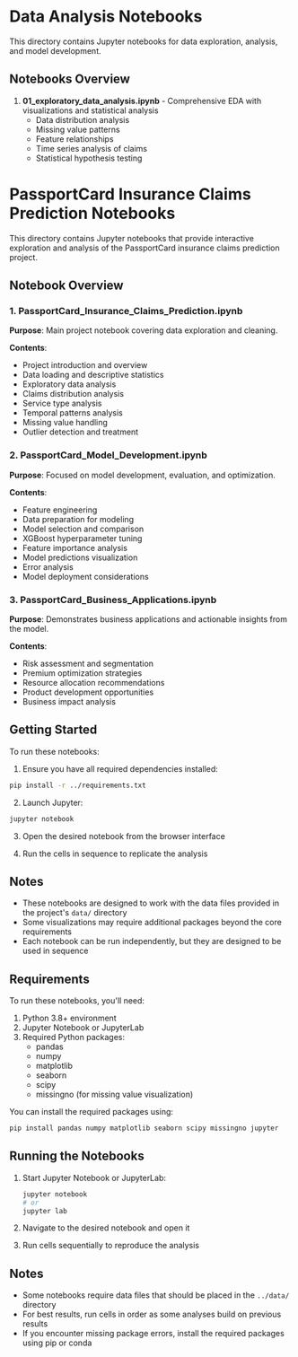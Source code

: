 # Data Analysis Notebooks

This directory contains Jupyter notebooks for data exploration, analysis, and model development.

## Notebooks Overview

1. **01_exploratory_data_analysis.ipynb** - Comprehensive EDA with visualizations and statistical analysis
   - Data distribution analysis
   - Missing value patterns
   - Feature relationships
   - Time series analysis of claims
   - Statistical hypothesis testing

# PassportCard Insurance Claims Prediction Notebooks

This directory contains Jupyter notebooks that provide interactive exploration and analysis of the PassportCard insurance claims prediction project.

## Notebook Overview

### 1. PassportCard_Insurance_Claims_Prediction.ipynb

**Purpose**: Main project notebook covering data exploration and cleaning.

**Contents**:
- Project introduction and overview
- Data loading and descriptive statistics
- Exploratory data analysis
- Claims distribution analysis
- Service type analysis
- Temporal patterns analysis
- Missing value handling
- Outlier detection and treatment

### 2. PassportCard_Model_Development.ipynb

**Purpose**: Focused on model development, evaluation, and optimization.

**Contents**:
- Feature engineering
- Data preparation for modeling
- Model selection and comparison
- XGBoost hyperparameter tuning
- Feature importance analysis
- Model predictions visualization
- Error analysis
- Model deployment considerations

### 3. PassportCard_Business_Applications.ipynb

**Purpose**: Demonstrates business applications and actionable insights from the model.

**Contents**:
- Risk assessment and segmentation
- Premium optimization strategies
- Resource allocation recommendations
- Product development opportunities
- Business impact analysis

## Getting Started

To run these notebooks:

1. Ensure you have all required dependencies installed:
```bash
pip install -r ../requirements.txt
```

2. Launch Jupyter:
```bash
jupyter notebook
```

3. Open the desired notebook from the browser interface

4. Run the cells in sequence to replicate the analysis

## Notes

- These notebooks are designed to work with the data files provided in the project's `data/` directory
- Some visualizations may require additional packages beyond the core requirements
- Each notebook can be run independently, but they are designed to be used in sequence

## Requirements

To run these notebooks, you'll need:

1. Python 3.8+ environment
2. Jupyter Notebook or JupyterLab
3. Required Python packages:
   - pandas
   - numpy
   - matplotlib
   - seaborn
   - scipy
   - missingno (for missing value visualization)

You can install the required packages using:

```bash
pip install pandas numpy matplotlib seaborn scipy missingno jupyter
```

## Running the Notebooks

1. Start Jupyter Notebook or JupyterLab:
   ```bash
   jupyter notebook
   # or
   jupyter lab
   ```

2. Navigate to the desired notebook and open it

3. Run cells sequentially to reproduce the analysis

## Notes

- Some notebooks require data files that should be placed in the `../data/` directory
- For best results, run cells in order as some analyses build on previous results
- If you encounter missing package errors, install the required packages using pip or conda 
